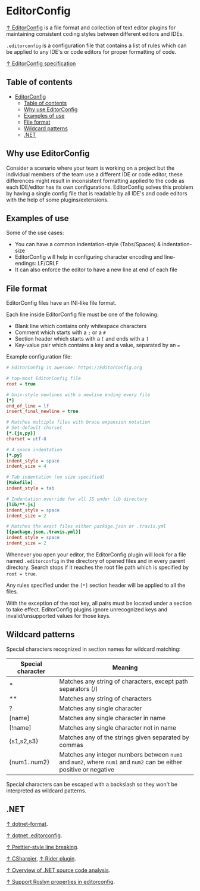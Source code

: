 # EditorConfig

[↑ EditorConfig](https://editorconfig.org) is a file format and collection of text editor plugins for maintaining consistent coding styles between different editors and IDEs.

`.editorconfig` is a configuration file that contains a list of rules which can be applied to any IDE's or code editors for proper formatting of code.

[↑ EditorConfig specification](https://editorconfig-specification.readthedocs.io/#supported-pairs)

## Table of contents

- [EditorConfig](#editorconfig)
  - [Table of contents](#table-of-contents)
  - [Why use EditorConfig](#why-use-editorconfig)
  - [Examples of use](#examples-of-use)
  - [File format](#file-format)
  - [Wildcard patterns](#wildcard-patterns)
  - [.NET](#net)

## Why use EditorConfig

Consider a scenario where your team is working on a project but the individual members of the team use a different IDE or code editor, these differences might result in inconsistent formatting applied to the code as each IDE/editor has its own configurations. EditorConfig solves this problem by having a single config file that is readable by all IDE's and code editors with the help of some plugins/extensions.

## Examples of use

Some of the use cases:

- You can have a common indentation-style (Tabs/Spaces) & indentation-size
- EditorConfig will help in configuring character encoding and line-endings: LF/CRLF
- It can also enforce the editor to have a new line at end of each file

## File format

EditorConfig files have an INI-like file format.

Each line inside EditorConfig file must be one of the following:

- Blank line which contains only whitespace characters
- Comment which starts with a `;` or a `#`
- Section header which starts with a `[` and ends with a `]`
- Key-value pair which contains a key and a value, separated by an `=`

Example configuration file:

```ini
# EditorConfig is awesome: https://EditorConfig.org

# top-most EditorConfig file
root = true

# Unix-style newlines with a newline ending every file
[*]
end_of_line = lf
insert_final_newline = true

# Matches multiple files with brace expansion notation
# Set default charset
[*.{js,py}]
charset = utf-8

# 4 space indentation
[*.py]
indent_style = space
indent_size = 4

# Tab indentation (no size specified)
[Makefile]
indent_style = tab

# Indentation override for all JS under lib directory
[lib/**.js]
indent_style = space
indent_size = 2

# Matches the exact files either package.json or .travis.yml
[{package.json,.travis.yml}]
indent_style = space
indent_size = 2
```

Whenever you open your editor, the EditorConfig plugin will look for a file named `.editorconfig` in the directory of opened files and in every parent directory. Search stops if it reaches the root file path which is specified by `root = true`.

Any rules specified under the `[*]` section header will be applied to all the files.

With the exception of the root key, all pairs must be located under a section to take effect. EditorConfig plugins ignore unrecognized keys and invalid/unsupported values for those keys.

## Wildcard patterns

Special characters recognized in section names for wildcard matching:

| Special character | Meaning                                                                                                           |
| ----------------- | ----------------------------------------------------------------------------------------------------------------- |
| \*                | Matches any string of characters, except path separators (/)                                                      |
| \*\*              | Matches any string of characters                                                                                  |
| ?                 | Matches any single character                                                                                      |
| [name]            | Matches any single character in name                                                                              |
| [!name]           | Matches any single character not in name                                                                          |
| {s1,s2,s3}        | Matches any of the strings given separated by commas                                                              |
| {num1..num2}      | Matches any integer numbers between `num1` and `num2`, where `num1` and `num2` can be either positive or negative |

Special characters can be escaped with a backslash so they won't be interpreted as wildcard patterns.

## .NET

[↑ dotnet-format](https://github.com/dotnet/format).

[↑ dotnet .editorconfig](https://github.com/dotnet/format/blob/main/.editorconfig).

[↑ Prettier-style line breaking](https://github.com/dotnet/format/issues/246).

[↑ CSharpier](https://csharpier.com), [↑ Rider plugin](https://plugins.jetbrains.com/plugin/18243-csharpier).

[↑ Overview of .NET source code analysis](https://learn.microsoft.com/en-us/dotnet/fundamentals/code-analysis/overview).

[↑ Support Roslyn properties in editorconfig](https://youtrack.jetbrains.com/issue/RIDER-51400/Support-roslyn-properties-in-editorconfig).
